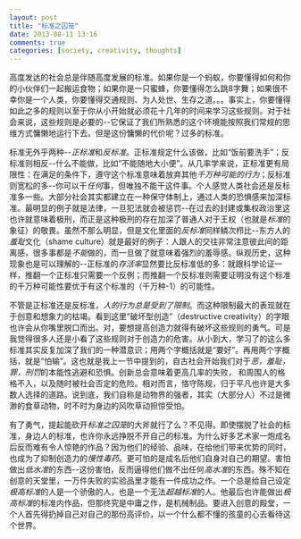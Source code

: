 ```yaml
---
layout: post
title: "标准之囚笼"
date: 2013-08-11 13:16
comments: true
categories: [society, creativity, thoughts]
---
```


高度发达的社会总是伴随高度发展的标准。如果你是一个蚂蚁，你要懂得如何和你的小伙伴们一起搬运食物；如果你是一只蜜蜂，你要懂得怎么跳8字舞；如果很不幸你是一个人类，你要懂得交通规则、为人处世、生存之道。。。事实上，你要懂得如此之多的规则以至于你从小开始就必须花十几年的时间来学习这些规则。对于社会来说，这些规则是必要的--它保证了我们所熟悉的这个环境能按照我们常规的思维方式慵懒地运行下去。但是这份慵懒的代价呢？过多的标准。

标准无外乎两种--*正标准*和*反标准*。正标准规定什么该做，比如“饭前要洗手”；反标准则相反--什么不能做，比如“不能随地大小便”。从几率学来说，正标准更有局限性：在满足的条件下，遵守这个标准意味着放弃其他*千万种可能的行为*；反标准则宽松的多--你可以干*任何*事，但唯独不能干这件事。个人感觉人类社会还是反标准多一些。大部分社会其实都建立在一种保守体制上，通过人类的恐惧感来加深标准。最明显的例子就是法律，一旦犯法就会被惩罚--在过去的封建或集权政治里这也许就意味着极刑，而正是这种极刑的存在加深了普通人对于王权（也就是*标准*的象征）的敬畏。虽然不那么明显，但是文化里面的*反标准*同样鳞次栉比--东方人的*羞耻*文化（shame culture）就是最好的例子：人跟人的交往非常注意彼此间的距离感，很多事都是*不能*做的，而一旦做了就意味着强烈的羞辱感。纵观历史，这种现象也是可以理解的--正标准的*存活率*显然要比反标准低的多：就跟科学论证一样，推翻一个正标准只需要一个反例；而推翻一个反标准则需要证明没有这个标准的千万种可能性要优于有这个标准的（千万种-1）的可能性。

不管是正标准还是反标准，*人的行为总是受到了限制*。而这种限制最大的表现就在于创意和想象力的枯竭。看到这里“破坏型创造”（destructive creativity）的字眼也许会从你嘴里脱口而出。对，要想提高创造力就得有破坏这些规则的勇气。可是我觉得很多人还是小看了这些规则对于创造力的危害。从小到大，学习了的这么多标准其实反复加深了我们的一种潜意识；用两个字概括就是“要好”。再用两个字概括，就是“怕输”。这也就是我上一节中提到的，自古社会开始我们对于*恶，羞耻，罪，刑罚*的本能性逃避和恐惧。创新总会意味着更高几率的失败， 和周围人的格格不入，以及随时被社会否定的危险。相对而言，恪守陈规，归于平凡也许是大多数人选择的道路。说到底，我们自称是动物界的强者，其实（大部分人）不过是微渺的食草动物，时不时为身边的风吹草动担惊受怕。

有了勇气，提起能砍开*标准之囚笼*的大斧就行了么？不见得。即使摆脱了社会的标准，身边人的标准，也许你永远挣脱不开自己的标准。为什么好多艺术家一炮成名后反而难有令人惊艳的作品？因为他们的经验、品味，在给他们带来优势的同时，也成为了抑制创造力的*慢性毒药*。更可怕的是成名后他们自身对自己的期望。害怕做出*低水准*的东西--这份害怕，反而逼得他们做不出任何*高水准*的东西。殊不知在创意的天堂里，一万件失败的实验品里才能有一件成功之作。一个总是给自己设定*极高标准*的人是一个骄傲的人，也是一个无法*超越标准*的人。他最后也许能做出*极高标准*的标准内作品，但那终究是中庸之作，是机械制品。要进入创意的殿堂，一个人首先得扔掉自己对自己的那份高评价，以一个什么都不懂的孩童的心去看待这个世界。
